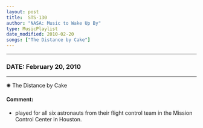 ```yaml
---
layout: post
title:  STS-130
author: "NASA: Music to Wake Up By"
type: MusicPlaylist
date_modified: 2010-02-20
songs: ["The Distance by Cake"]
---
```


----
### DATE: February 20, 2010
----
✺ The Distance by Cake

#### Comment:
* played for all six astronauts from their flight control team in the Mission Control Center in Houston.



<br/>
<center>
	<a target="_blank"
	   href="https://twitter.com/intent/tweet?hashtags=Space,NASA,Playlist,NASAWakeupCalls,SpaceProgram&text={{ page.author}}, '{{ page.songs.first }}' {{ page.title }}, {{ page.date | date: '%B %d, %Y' }}. {{ site.url }}{{ page.url }}&via=nasawakeupcalls"><i class="fab fa-twitter" alt="Tweet this page" style="font-size: 1.3em;"></i></a>
	&nbsp; 	<i class="fas fa-user-astronaut" style="font-size: 1.5em;"></i> &nbsp;
    <a type="amzn" search="'The Distance by Cake'" category="popular music">
    <i class="fab fa-amazon" style="font-size: 1.3em;"></i></a>
</center>

